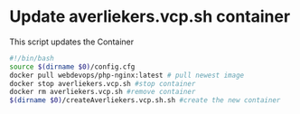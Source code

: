 # Update averliekers.vcp.sh container
This script updates the Container

```` bash
#!/bin/bash
source $(dirname $0)/config.cfg
docker pull webdevops/php-nginx:latest # pull newest image
docker stop averliekers.vcp.sh #stop container
docker rm averliekers.vcp.sh #remove container
$(dirname $0)/createAverliekers.vcp.sh.sh #create the new container
````

